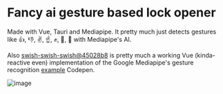 # Fancy ai gesture based lock opener
Made with Vue, Tauri and Mediapipe. It pretty much just detects gestures like 👍, 👎, ✌️, ☝️, ✊, 👋, 🤟 with Mediapipe's AI.

Also [swish-swish-swish@45028b8](https://github.com/maksiksking/swish-swish-swish/commit/45028b87c286d38ef5e84b6c664af67bd9099ced) is pretty much a working Vue (kinda-reactive even) implementation of the Google Mediapipe's gesture recognition [example](https://mediapipe-studio.webapps.google.com/studio/demo/gesture_recognizer) Codepen.

![image](https://github.com/user-attachments/assets/51f1acfc-ca05-4682-86df-85d5ed809988)
